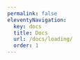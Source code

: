 ```yaml
---
permalink: false
eleventyNavigation:
  key: docs
  title: Docs
  url: /docs/loading/
  order: 1
---
```

